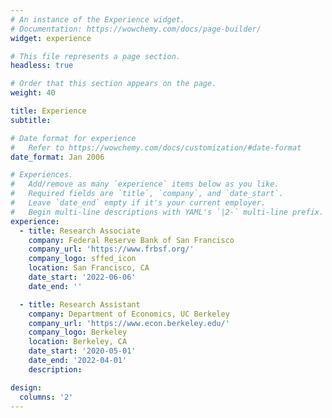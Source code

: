 ```yaml
---
# An instance of the Experience widget.
# Documentation: https://wowchemy.com/docs/page-builder/
widget: experience

# This file represents a page section.
headless: true

# Order that this section appears on the page.
weight: 40

title: Experience
subtitle:

# Date format for experience
#   Refer to https://wowchemy.com/docs/customization/#date-format
date_format: Jan 2006

# Experiences.
#   Add/remove as many `experience` items below as you like.
#   Required fields are `title`, `company`, and `date_start`.
#   Leave `date_end` empty if it's your current employer.
#   Begin multi-line descriptions with YAML's `|2-` multi-line prefix.
experience:
  - title: Research Associate
    company: Federal Reserve Bank of San Francisco
    company_url: 'https://www.frbsf.org/'
    company_logo: sffed_icon
    location: San Francisco, CA
    date_start: '2022-06-06'
    date_end: ''

  - title: Research Assistant
    company: Department of Economics, UC Berkeley
    company_url: 'https://www.econ.berkeley.edu/'
    company_logo: Berkeley
    location: Berkeley, CA
    date_start: '2020-05-01'
    date_end: '2022-04-01'
    description: 

design:
  columns: '2'
---
```

